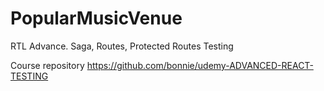 # PopularMusicVenue
RTL Advance. Saga, Routes, Protected Routes Testing

Course repository
https://github.com/bonnie/udemy-ADVANCED-REACT-TESTING